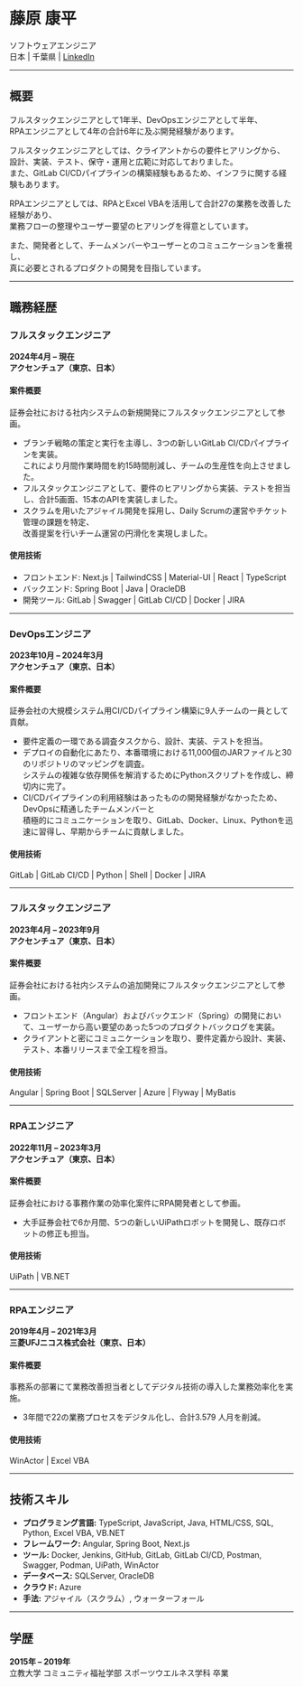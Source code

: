 # 藤原 康平
ソフトウェアエンジニア  
日本 | 千葉県 | [LinkedIn](https://www.linkedin.com/in/kohei-fujiwara-7a2bb6284/)

---

## 概要  
フルスタックエンジニアとして1年半、DevOpsエンジニアとして半年、  
RPAエンジニアとして4年の合計6年に及ぶ開発経験があります。
  
フルスタックエンジニアとしては、クライアントからの要件ヒアリングから、  
設計、実装、テスト、保守・運用と広範に対応しておりました。  
また、GitLab CI/CDパイプラインの構築経験もあるため、インフラに関する経験もあります。
  
RPAエンジニアとしては、RPAとExcel VBAを活用して合計27の業務を改善した経験があり、  
業務フローの整理やユーザー要望のヒアリングを得意としています。
  
また、開発者として、チームメンバーやユーザーとのコミュニケーションを重視し、  
真に必要とされるプロダクトの開発を目指しています。

---

## 職務経歴  

### フルスタックエンジニア  
**2024年4月 – 現在**  
**アクセンチュア（東京、日本）**  
#### 案件概要
証券会社における社内システムの新規開発にフルスタックエンジニアとして参画。
- ブランチ戦略の策定と実行を主導し、3つの新しいGitLab CI/CDパイプラインを実装。  
これにより月間作業時間を約15時間削減し、チームの生産性を向上させました。
- フルスタックエンジニアとして、要件のヒアリングから実装、テストを担当し、合計5画面、15本のAPIを実装しました。
- スクラムを用いたアジャイル開発を採用し、Daily Scrumの運営やチケット管理の課題を特定、  
改善提案を行いチーム運営の円滑化を実現しました。
#### 使用技術
- フロントエンド: Next.js | TailwindCSS | Material-UI | React | TypeScript
- バックエンド: Spring Boot | Java | OracleDB
- 開発ツール: GitLab | Swagger | GitLab CI/CD | Docker | JIRA

---

### DevOpsエンジニア  
**2023年10月 – 2024年3月**  
**アクセンチュア（東京、日本）**  
#### 案件概要
証券会社の大規模システム用CI/CDパイプライン構築に9人チームの一員として貢献。
- 要件定義の一環である調査タスクから、設計、実装、テストを担当。  
- デプロイの自動化にあたり、本番環境における11,000個のJARファイルと30のリポジトリのマッピングを調査。  
システムの複雑な依存関係を解消するためにPythonスクリプトを作成し、締切内に完了。  
- CI/CDパイプラインの利用経験はあったものの開発経験がなかったため、DevOpsに精通したチームメンバーと  
積極的にコミュニケーションを取り、GitLab、Docker、Linux、Pythonを迅速に習得し、早期からチームに貢献しました。  
#### 使用技術
GitLab | GitLab CI/CD | Python | Shell | Docker | JIRA

---

### フルスタックエンジニア  
**2023年4月 – 2023年9月**  
**アクセンチュア（東京、日本）**  
#### 案件概要
証券会社における社内システムの追加開発にフルスタックエンジニアとして参画。
- フロントエンド（Angular）およびバックエンド（Spring）の開発において、ユーザーから高い要望のあった5つのプロダクトバックログを実装。  
- クライアントと密にコミュニケーションを取り、要件定義から設計、実装、テスト、本番リリースまで全工程を担当。  
#### 使用技術
Angular | Spring Boot | SQLServer | Azure | Flyway | MyBatis

---

### RPAエンジニア  
**2022年11月 – 2023年3月**  
**アクセンチュア（東京、日本）**  
#### 案件概要
証券会社における事務作業の効率化案件にRPA開発者として参画。
- 大手証券会社で6か月間、5つの新しいUiPathロボットを開発し、既存ロボットの修正も担当。
#### 使用技術
UiPath | VB.NET

---

### RPAエンジニア  
**2019年4月 – 2021年3月**  
**三菱UFJニコス株式会社（東京、日本）**  
#### 案件概要
事務系の部署にて業務改善担当者としてデジタル技術の導入した業務効率化を実施。
- 3年間で22の業務プロセスをデジタル化し、合計3.579 人月を削減。  
#### 使用技術
WinActor | Excel VBA

---

## 技術スキル
- **プログラミング言語:** TypeScript, JavaScript, Java, HTML/CSS, SQL, Python, Excel VBA, VB.NET
- **フレームワーク:** Angular, Spring Boot, Next.js
- **ツール:** Docker, Jenkins, GitHub, GitLab, GitLab CI/CD, Postman, Swagger, Podman, UiPath, WinActor
- **データベース:** SQLServer, OracleDB
- **クラウド:** Azure
- **手法:** アジャイル（スクラム）, ウォーターフォール

---

## 学歴
**2015年 – 2019年**  
立教大学 コミュニティ福祉学部 スポーツウエルネス学科 卒業
